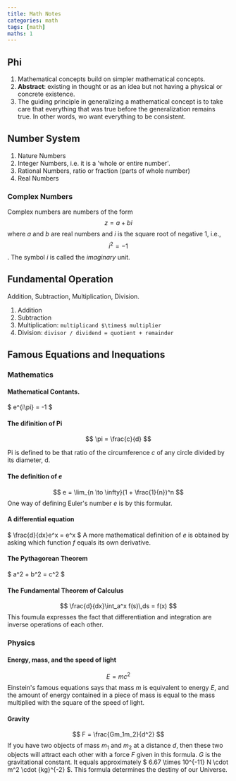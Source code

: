 ```yaml
---
title: Math Notes
categories: math
tags: [math]
maths: 1
---
```


## Phi
1. Mathematical concepts build on simpler mathematical concepts.
2. **Abstract**: existing in thought or as an idea but not having a physical or
concrete existence.
3. The guiding principle in generalizing a mathematical concept is to take care
that everything that was true before the generalization remains true. In other
words, wo want everything to be consistent.

## Number System
1. Nature Numbers
2. Integer Numbers, i.e. it is a 'whole or entire number'.
3. Rational Numbers, ratio or fraction (parts of whole number)
4. Real Numbers

### Complex Numbers
Complex numbers are numbers of the form
$$ z = a + bi $$
where $a$ and $b$ are real numbers and $i$ is the square root of negative $1$,
i.e.,
$$ i^2 = -1 $$.
The symbol $i$ is called the *imaginary* unit.

## Fundamental Operation
Addition, Subtraction, Multiplication, Division.
1. Addition
2. Subtraction
3. Multiplication: `multiplicand $\times$ multiplier`
4. Division: `divisor / dividend = quotient + remainder`

## Famous Equations and Inequations
### Mathematics
#### Mathematical Contants.
$ e^{i\pi} = -1 $

#### The difinition of Pi
$$
\pi = \frac{c}{d} 
$$

Pi is defined to be that ratio of the circumference $c$
of any circle divided by its diameter, d.

#### The definition of $e$
$$
e = \lim_{n \to \infty}(1 + \frac{1}{n})^n
$$
One way of defining Euler's number $e$ is by this formular.

#### A differential equation
$ \frac{d}{dx}e^x = e^x $ A more mathematical definition of $e$ is obtained by
asking which function $f$ equals its own derivative.

#### The Pythagorean Theorem
$ a^2 + b^2 = c^2 $

#### The Fundamental Theorem of Calculus
$$
\frac{d}{dx}\int_a^x f(s)\,ds = f(x) 
$$ 
This foumula expresses the fact that differentiation and integration are inverse operations of each other.

### Physics
#### Energy, mass, and the speed of light
$$
E = mc^2 
$$
Einstein's famous equations says that mass $m$ is equivalent to
energy $E$, and the amount of energy contained in a piece of mass is equal to
the mass multiplied with the square of the speed of light.

#### Gravity
$$
F = \frac{Gm_1m_2}{d^2} 
$$
If you have two objects of mass $m_1$ and $m_2$ at
a distance $d$, then these two objects will attract each other with a force
$F$ given in this formula. $G$ is the gravitational constant. It equals
approximately $ 6.67 \times 10^{-11} N \cdot m^2 \cdot {kg}^{-2} $. This
formula determines the destiny of our Universe.


